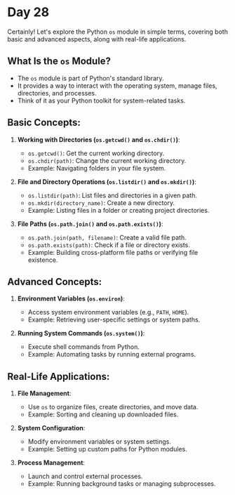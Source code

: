 # Day 28

Certainly! Let's explore the Python `os` module in simple terms, covering both basic and advanced aspects, along with real-life applications.

## What Is the `os` Module?

- The `os` module is part of Python's standard library.
- It provides a way to interact with the operating system, manage files, directories, and processes.
- Think of it as your Python toolkit for system-related tasks.

## Basic Concepts:

1. **Working with Directories (`os.getcwd()` and `os.chdir()`)**:
   - `os.getcwd()`: Get the current working directory.
   - `os.chdir(path)`: Change the current working directory.
   - Example: Navigating folders in your file system.

2. **File and Directory Operations (`os.listdir()` and `os.mkdir()`)**:
   - `os.listdir(path)`: List files and directories in a given path.
   - `os.mkdir(directory_name)`: Create a new directory.
   - Example: Listing files in a folder or creating project directories.

3. **File Paths (`os.path.join()` and `os.path.exists()`)**:
   - `os.path.join(path, filename)`: Create a valid file path.
   - `os.path.exists(path)`: Check if a file or directory exists.
   - Example: Building cross-platform file paths or verifying file existence.

## Advanced Concepts:

1. **Environment Variables (`os.environ`)**:
   - Access system environment variables (e.g., `PATH`, `HOME`).
   - Example: Retrieving user-specific settings or system paths.

2. **Running System Commands (`os.system()`)**:
   - Execute shell commands from Python.
   - Example: Automating tasks by running external programs.

## Real-Life Applications:

1. **File Management**:
   - Use `os` to organize files, create directories, and move data.
   - Example: Sorting and cleaning up downloaded files.

2. **System Configuration**:
   - Modify environment variables or system settings.
   - Example: Setting up custom paths for Python modules.

3. **Process Management**:
   - Launch and control external processes.
   - Example: Running background tasks or managing subprocesses.
